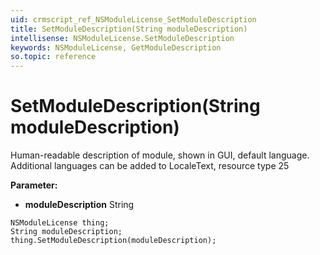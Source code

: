 ```yaml
---
uid: crmscript_ref_NSModuleLicense_SetModuleDescription
title: SetModuleDescription(String moduleDescription)
intellisense: NSModuleLicense.SetModuleDescription
keywords: NSModuleLicense, GetModuleDescription
so.topic: reference
---
```


# SetModuleDescription(String moduleDescription)

Human-readable description of module, shown in GUI, default language. Additional languages can be added to LocaleText, resource type 25

**Parameter:** 
 - **moduleDescription** String

```crmscript
NSModuleLicense thing;
String moduleDescription;
thing.SetModuleDescription(moduleDescription);
```


